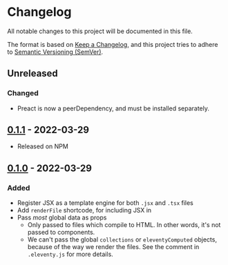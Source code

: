 # Changelog

All notable changes to this project will be documented in this file.

The format is based on [Keep a Changelog](https://keepachangelog.com/en/1.0.0/), and this project tries to adhere to [Semantic Versioning (SemVer)](https://semver.org/spec/v2.0.0.html).

<!-- 
    **Added** for new features.
    **Changed** for changes in existing functionality.
    **Deprecated** for soon-to-be removed features.
    **Removed** for now removed features.
    **Fixed** for any bug fixes.
    **Security** in case of vulnerabilities.
 -->

## Unreleased
### Changed
- Preact is now a peerDependency, and must be installed separately.


## [0.1.1] - 2022-03-29
- Released on NPM


## [0.1.0] - 2022-03-29
### Added
- Register JSX as a template engine for both `.jsx` and `.tsx` files
- Add `renderFile` shortcode, for including JSX in
- Pass _most_ global data as props
    - Only passed to files which compile to HTML. In other words, it's not passed to components.
    - We can't pass the global `collections` or `eleventyComputed` objects, because of the way we render the files. See the comment in `.eleventy.js` for more details.

[0.1.1]: https://github.com/binyamin/eleventy-plugin-preact/compare/v0.1.0...v0.1.1
[0.1.0]: https://github.com/binyamin/eleventy-plugin-preact/commits/v0.1.0